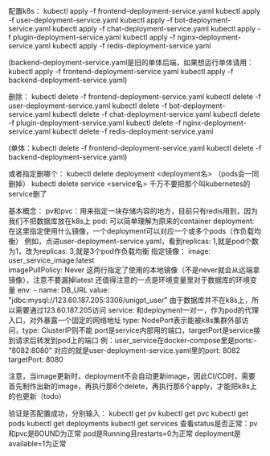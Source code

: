 配置k8s：
kubectl apply -f frontend-deployment-service.yaml
kubectl apply -f user-deployment-service.yaml
kubectl apply -f bot-deployment-service.yaml
kubectl apply -f chat-deployment-service.yaml
kubectl apply -f plugin-deployment-service.yaml
kubectl apply -f nginx-deployment-service.yaml
kubectl apply -f redis-deployment-service.yaml

(backend-deployment-service.yaml是旧的单体后端，如果想运行单体请用：
kubectl apply -f frontend-deployment-service.yaml
kubectl apply -f backend-deployment-service.yaml)

删除：
kubectl delete -f frontend-deployment-service.yaml
kubectl delete -f user-deployment-service.yaml
kubectl delete -f bot-deployment-service.yaml
kubectl delete -f chat-deployment-service.yaml
kubectl delete -f plugin-deployment-service.yaml
kubectl delete -f nginx-deployment-service.yaml
kubectl delete -f redis-deployment-service.yaml

(单体：kubectl delete -f frontend-deployment-service.yaml
kubectl delete -f backend-deployment-service.yaml)

或者指定删哪个：
kubectl delete deployment <deployment名> （pods会一同删掉）
kubectl delete service <service名>
千万不要把那个叫kubernetes的service删了

基本概念：
pv和pvc：用来指定一块存储内容的地方，目前只有redis用到，因为我们不把数据库放在k8s上
pod: 可以简单理解为原来的container
deployment: 在这里指定使用什么镜像，一个deployment可以对应一个或多个pods（作负载均衡）
    例如，点进user-deployment-service.yaml，看到replicas: 1,就是pod个数为1，改为replicas: 3,就是3个pod作负载均衡
    指定镜像：
        image: user_service_image:latest    
        imagePullPolicy: Never 
    这两行指定了使用的本地镜像（不是never就会从远端拿镜像），注意不要漏掉latest
    还值得注意的一点是环境变量里对于数据库的环境变量
        env:
        - name: DB_URL
          value: "jdbc:mysql://123.60.187.205:3306/unigpt_user"
    由于数据库并不在k8s上，所以需要通过123.60.187.205访问
service: 和deployment一对一，作为pod的代理入口，对外暴露一个固定的网络地址
    type: NodePort表示能被k8s集群外部访问，type: ClusterIP则不能
    port是service内部用的端口，targetPort是service接到请求后转发到pod上的端口
    例：user_service在docker-compose里是ports:- "8082:8080"
    对应的就是user-deployment-service.yaml里的port: 8082 targetPort: 8080

注意，当image更新时，deployment不会自动更新image，因此CI/CD时，需要首先制作出新的image，再执行那6个delete，再执行那6个apply，才能把k8s上的也更新（todo）

验证是否配置成功，分别输入：
kubectl get pv
kubectl get pvc
kubectl get pods
kubectl get deployments
kubectl get services
查看status是否正常：pv和pvc是BOUND为正常
pod是Running且restarts=0为正常
deployment是available=1为正常